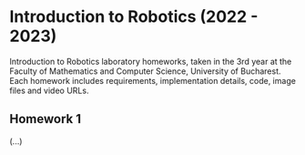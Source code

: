 # Introduction to Robotics (2022 - 2023)

Introduction to Robotics laboratory homeworks, taken in the 3rd year at the Faculty of Mathematics and Computer Science, University of Bucharest. Each homework includes requirements, implementation details, code, image files and video URLs.
  
## Homework 1

(...)
